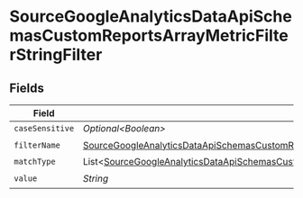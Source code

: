 # SourceGoogleAnalyticsDataApiSchemasCustomReportsArrayMetricFilterStringFilter


## Fields

| Field                                                                                                                                                                                                                                           | Type                                                                                                                                                                                                                                            | Required                                                                                                                                                                                                                                        | Description                                                                                                                                                                                                                                     |
| ----------------------------------------------------------------------------------------------------------------------------------------------------------------------------------------------------------------------------------------------- | ----------------------------------------------------------------------------------------------------------------------------------------------------------------------------------------------------------------------------------------------- | ----------------------------------------------------------------------------------------------------------------------------------------------------------------------------------------------------------------------------------------------- | ----------------------------------------------------------------------------------------------------------------------------------------------------------------------------------------------------------------------------------------------- |
| `caseSensitive`                                                                                                                                                                                                                                 | *Optional\<Boolean>*                                                                                                                                                                                                                            | :heavy_minus_sign:                                                                                                                                                                                                                              | N/A                                                                                                                                                                                                                                             |
| `filterName`                                                                                                                                                                                                                                    | [SourceGoogleAnalyticsDataApiSchemasCustomReportsArrayMetricFilterMetricsFilter1ExpressionsFilterFilterName](../../models/shared/SourceGoogleAnalyticsDataApiSchemasCustomReportsArrayMetricFilterMetricsFilter1ExpressionsFilterFilterName.md) | :heavy_check_mark:                                                                                                                                                                                                                              | N/A                                                                                                                                                                                                                                             |
| `matchType`                                                                                                                                                                                                                                     | List\<[SourceGoogleAnalyticsDataApiSchemasCustomReportsArrayMetricFilterMetricsFilter1ValidEnums](../../models/shared/SourceGoogleAnalyticsDataApiSchemasCustomReportsArrayMetricFilterMetricsFilter1ValidEnums.md)>                            | :heavy_minus_sign:                                                                                                                                                                                                                              | N/A                                                                                                                                                                                                                                             |
| `value`                                                                                                                                                                                                                                         | *String*                                                                                                                                                                                                                                        | :heavy_check_mark:                                                                                                                                                                                                                              | N/A                                                                                                                                                                                                                                             |